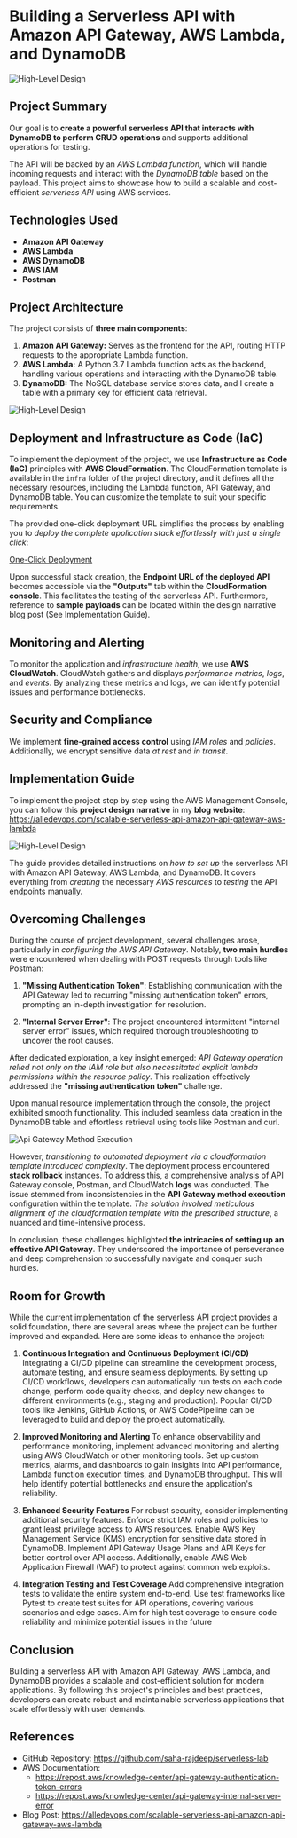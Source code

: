 
# Building a Serverless API with Amazon API Gateway, AWS Lambda, and DynamoDB

![High-Level Design](./images/serverless-resized-small.jpg)

## Project Summary
Our goal is to **create a powerful serverless API that interacts with DynamoDB to perform CRUD operations** and supports additional operations for testing. 

The API will be backed by an *AWS Lambda function*, which will handle incoming requests and interact with the *DynamoDB table* based on the payload. This project aims to showcase how to build a scalable and cost-efficient *serverless API* using AWS services.

## Technologies Used
- **Amazon API Gateway**
- **AWS Lambda**
- **AWS DynamoDB**
- **AWS IAM**
- **Postman**

## Project Architecture
The project consists of **three main components**:
1. **Amazon API Gateway:** Serves as the frontend for the API, routing HTTP requests to the appropriate Lambda function.
2. **AWS Lambda:** A Python 3.7 Lambda function acts as the backend, handling various operations and interacting with the DynamoDB table.
3. **DynamoDB:** The NoSQL database service stores data, and I create a table with a primary key for efficient data retrieval.

![High-Level Design](https://cdn.hashnode.com/res/hashnode/image/upload/v1690899236087/dd4f2db8-6930-4c67-819a-599a0db1e97e.png)

## Deployment and Infrastructure as Code (IaC)
To implement the deployment of the project, we use **Infrastructure as Code (IaC)** principles with **AWS CloudFormation**. The CloudFormation template is available in the `infra` folder of the project directory, and it defines all the necessary resources, including the Lambda function, API Gateway, and DynamoDB table. You can customize the template to suit your specific requirements.

The provided one-click deployment URL simplifies the process by enabling you to *deploy the complete application stack effortlessly with just a single click*:

[One-Click Deployment](https://us-east-1.console.aws.amazon.com/cloudformation/home#/stacks/quickcreate?templateUrl=https://serverless-api-gateway-lambda-dynamodb.s3.amazonaws.com/cloudformation-template.yaml&stackName=serverless-api-gateway-lambda-dynamodb)

Upon successful stack creation, the **Endpoint URL of the deployed API** becomes accessible via the **"Outputs"** tab within the **CloudFormation console**. This facilitates the testing of the serverless API. Furthermore, reference to **sample payloads** can be located within the design narrative blog post (See Implementation Guide).

## Monitoring and Alerting
To monitor the application and *infrastructure health*, we use **AWS CloudWatch**. CloudWatch gathers and displays *performance metrics*, *logs*, and *events*. By analyzing these metrics and logs, we can identify potential issues and performance bottlenecks.

## Security and Compliance
We implement **fine-grained access control** using *IAM roles* and *policies*. Additionally, we encrypt sensitive data *at rest* and *in transit*. 

## Implementation Guide

To implement the project step by step using the AWS Management Console, you can follow this **project design narrative** in my **blog website**: https://alledevops.com/scalable-serverless-api-amazon-api-gateway-aws-lambda

![High-Level Design](./images/blog-sample-intro.JPG)

The guide provides detailed instructions on *how to set up* the serverless API with Amazon API Gateway, AWS Lambda, and DynamoDB. It covers everything from *creating* the necessary *AWS resources* to *testing* the API endpoints manually.

## Overcoming Challenges

During the course of project development, several challenges arose, particularly in *configuring the AWS API Gateway*. Notably, **two main hurdles** were encountered when dealing with POST requests through tools like Postman:

1. **"Missing Authentication Token"**: Establishing communication with the API Gateway led to recurring "missing authentication token" errors, prompting an in-depth investigation for resolution.

2. **"Internal Server Error"**: The project encountered intermittent "internal server error" issues, which required thorough troubleshooting to uncover the root causes.

After dedicated exploration, a key insight emerged: *API Gateway operation relied not only on the IAM role but also necessitated explicit lambda permissions within the resource policy*. This realization effectively addressed the **"missing authentication token"** challenge.

Upon manual resource implementation through the console, the project exhibited smooth functionality. This included seamless data creation in the DynamoDB table and effortless retrieval using tools like Postman and curl.

![Api Gateway Method Execution](./images/api-gateway-method-execution.JPG)

However, *transitioning to automated deployment via a cloudformation template introduced complexity*. The deployment process encountered **stack rollback** instances. To address this, a comprehensive analysis of API Gateway console, Postman, and CloudWatch **logs** was conducted. The issue stemmed from inconsistencies in the **API Gateway method execution** configuration within the template. *The solution involved meticulous alignment of the cloudformation template with the prescribed structure*, a nuanced and time-intensive process.

In conclusion, these challenges highlighted **the intricacies of setting up an effective API Gateway**. They underscored the importance of perseverance and deep comprehension to successfully navigate and conquer such hurdles.

## Room for Growth
While the current implementation of the serverless API project provides a solid foundation, there are several areas where the project can be further improved and expanded. Here are some ideas to enhance the project:

1. **Continuous Integration and Continuous Deployment (CI/CD)**
Integrating a CI/CD pipeline can streamline the development process, automate testing, and ensure seamless deployments. By setting up CI/CD workflows, developers can automatically run tests on each code change, perform code quality checks, and deploy new changes to different environments (e.g., staging and production). Popular CI/CD tools like Jenkins, GitHub Actions, or AWS CodePipeline can be leveraged to build and deploy the project automatically.

2. **Improved Monitoring and Alerting**
To enhance observability and performance monitoring, implement advanced monitoring and alerting using AWS CloudWatch or other monitoring tools. Set up custom metrics, alarms, and dashboards to gain insights into API performance, Lambda function execution times, and DynamoDB throughput. This will help identify potential bottlenecks and ensure the application's reliability.

3. **Enhanced Security Features**
For robust security, consider implementing additional security features. Enforce strict IAM roles and policies to grant least privilege access to AWS resources. Enable AWS Key Management Service (KMS) encryption for sensitive data stored in DynamoDB. Implement API Gateway Usage Plans and API Keys for better control over API access. Additionally, enable AWS Web Application Firewall (WAF) to protect against common web exploits.

4. **Integration Testing and Test Coverage**
Add comprehensive integration tests to validate the entire system end-to-end. Use test frameworks like Pytest to create test suites for API operations, covering various scenarios and edge cases. Aim for high test coverage to ensure code reliability and minimize potential issues in the future

## Conclusion
Building a serverless API with Amazon API Gateway, AWS Lambda, and DynamoDB provides a scalable and cost-efficient solution for modern applications. By following this project's principles and best practices, developers can create robust and maintainable serverless applications that scale effortlessly with user demands.

## References
- GitHub Repository: https://github.com/saha-rajdeep/serverless-lab
- AWS Documentation: 
  - https://repost.aws/knowledge-center/api-gateway-authentication-token-errors
  - https://repost.aws/knowledge-center/api-gateway-internal-server-error
- Blog Post: https://alledevops.com/scalable-serverless-api-amazon-api-gateway-aws-lambda
